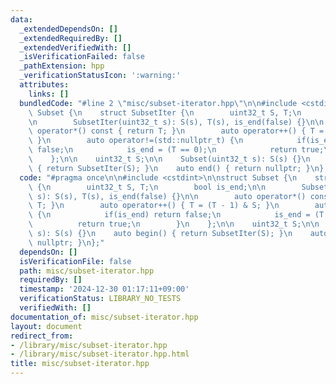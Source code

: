 ```yaml
---
data:
  _extendedDependsOn: []
  _extendedRequiredBy: []
  _extendedVerifiedWith: []
  _isVerificationFailed: false
  _pathExtension: hpp
  _verificationStatusIcon: ':warning:'
  attributes:
    links: []
  bundledCode: "#line 2 \"misc/subset-iterator.hpp\"\n\n#include <cstdint>\n\nstruct\
    \ Subset {\n    struct SubsetIter {\n        uint32_t S, T;\n        bool is_end;\n\
    \n        SubsetIter(uint32_t s): S(s), T(s), is_end(false) {}\n\n        auto\
    \ operator*() const { return T; }\n        auto operator++() { T = (T - 1) & S;\
    \ }\n        auto operator!=(std::nullptr_t) {\n            if(is_end) return\
    \ false;\n            is_end = (T == 0);\n            return true;\n        }\n\
    \    };\n\n    uint32_t S;\n\n    Subset(uint32_t s): S(s) {}\n    auto begin()\
    \ { return SubsetIter(S); }\n    auto end() { return nullptr; }\n};\n"
  code: "#pragma once\n\n#include <cstdint>\n\nstruct Subset {\n    struct SubsetIter\
    \ {\n        uint32_t S, T;\n        bool is_end;\n\n        SubsetIter(uint32_t\
    \ s): S(s), T(s), is_end(false) {}\n\n        auto operator*() const { return\
    \ T; }\n        auto operator++() { T = (T - 1) & S; }\n        auto operator!=(std::nullptr_t)\
    \ {\n            if(is_end) return false;\n            is_end = (T == 0);\n  \
    \          return true;\n        }\n    };\n\n    uint32_t S;\n\n    Subset(uint32_t\
    \ s): S(s) {}\n    auto begin() { return SubsetIter(S); }\n    auto end() { return\
    \ nullptr; }\n};"
  dependsOn: []
  isVerificationFile: false
  path: misc/subset-iterator.hpp
  requiredBy: []
  timestamp: '2024-12-30 01:17:11+09:00'
  verificationStatus: LIBRARY_NO_TESTS
  verifiedWith: []
documentation_of: misc/subset-iterator.hpp
layout: document
redirect_from:
- /library/misc/subset-iterator.hpp
- /library/misc/subset-iterator.hpp.html
title: misc/subset-iterator.hpp
---
```

